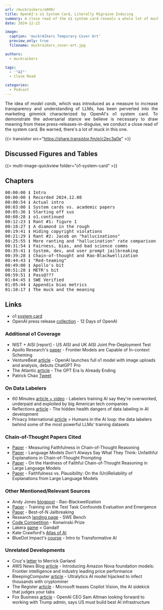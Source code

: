 ```yaml
---
url: /muckraikers/e009/
title: OpenAI's o1 System Card, Literally Migraine Inducing
summary: A close read of the o1 system card reveals a whole lot of muck.
date: 2024-12-22

image:
  caption: 'muckrAIkers Temporary Cover Art'
  preview_only: true
  filename: muckraikers_cover-art.jpg

authors:
  - muckraikers

tags:
  - '"AI"'
  - Close Read

categories: 
  - Podcast
---
```


<div style="text-align: justify">
The idea of <i>model cards</i>, which was introduced as a measure to increase transparency and understanding of LLMs, has been perverted into the marketing gimmick characterized by OpenAI's o1 system card. To demonstrate the adversarial stance we believe is necessary to draw meaning from these press-releases-in-disguise, we conduct a close read of the system card. Be warned, there's a lot of muck in this one.

{{< transistor src="https://share.transistor.fm/e/c2ec3a0e" >}}
</div>

## Discussed Figures and Tables

{{< multi-image-quickview folder="o1-system-card" >}}

## Chapters

<div style="text-align: left; font-family:monospace;">
00:00:00 ❙ Intro<br>
00:00:00 ❙ Recorded 2024.12.08<br>
00:00:54 ❙ Actual intro<br>
00:03:00 ❙ System cards vs. academic papers<br>
00:05:36 ❙ Starting off sus<br>
00:08:28 ❙ o1.continued<br>
00:12:23 ❙ Rant #1: figure 1<br>
00:18:27 ❙ A diamond in the rough<br>
00:19:41 ❙ Hiding copyright violations<br>
00:21:29 ❙ Rant #2: Jacob on "hallucinations"<br>
00:25:55 ❙ More ranting and "hallucination" rate comparison<br>
00:31:54 ❙ Fairness, bias, and bad science comms<br>
00:35:41 ❙ System, dev, and user prompt jailbreaking<br>
00:39:28 ❙ Chain-of-thought and Rao-Blackwellization<br>
00:44:43 ❙ "Red-teaming"<br>
00:49:00 ❙ Apollo's bit<br>
00:51:28 ❙ METR's bit<br>
00:59:51 ❙ Pass@???<br>
01:04:45 ❙ SWE Verified<br>
01:05:44 ❙ Appendix bias metrics<br>
01:10:17 ❙ The muck and the meaning
</div>

## Links
- o1 [system card](https://cdn.openai.com/o1-system-card-20241205.pdf)
- OpenAI press release [collection](https://openai.com/12-days/) - 12 Days of OpenAI

### Additional o1 Coverage
- NIST + AISI [report] - US AISI and UK AISI Joint Pre-Deployment Test
- Apollo Research's [paper](https://static1.squarespace.com/static/6593e7097565990e65c886fd/t/67620d38fa0ceb12041ba585/1734479163821/in_context_scheming_paper_v2.pdf) - Frontier Models are Capable of
In-context Scheming
- VentureBeat [article](https://venturebeat.com/ai/openai-launches-full-o1-model-with-34-reduced-error-rate-debuts-chatgpt-pro/) - OpenAI launches full o1 model with image uploads and analysis, debuts ChatGPT Pro
- The Atlantic [article](https://www.theatlantic.com/technology/archive/2024/12/openai-o1-reasoning-models/680906/?gift=iWa_iB9lkw4UuiWbIbrWGdT4_sPi9gCLOZGiikclbz8&utm_source=copy-link&utm_medium=social&utm_campaign=share) - The GPT Era Is Already Ending
- Patrick Chao [Tweet](https://x.com/patrickrchao/status/1864811286330249603)

### On Data Labelers
- 60 Minutes [article + video](https://www.cbsnews.com/news/labelers-training-ai-say-theyre-overworked-underpaid-and-exploited-60-minutes-transcript/) - Labelers training AI say they're overworked, underpaid and exploited by big American tech companies
- Reflections [article](https://4sonline.org/news_manager.php?page=36940) - The hidden health dangers of data labeling in AI development
- Privacy International [article](https://privacyinternational.org/explainer/5357/humans-ai-loop-data-labelers-behind-some-most-powerful-llms-training-datasets) = Humans in the AI loop: the data labelers behind some of the most powerful LLMs' training datasets

### Chain-of-Thought Papers Cited
- [Paper](https://arxiv.org/abs/2307.13702) - Measuring Faithfulness in Chain-of-Thought Reasoning
- [Paper](https://arxiv.org/abs/2305.04388) - Language Models Don't Always Say What They Think: Unfaithful Explanations in Chain-of-Thought Prompting
- [Paper](https://arxiv.org/abs/2406.10625) - On the Hardness of Faithful Chain-of-Thought Reasoning in Large Language Models
- [Paper](https://arxiv.org/abs/2402.04614) - Faithfulness vs. Plausibility: On the (Un)Reliability of Explanations from Large Language Models

### Other Mentioned/Relevant Sources
- Andy Jones [blogpost](https://andrewcharlesjones.github.io/journal/rao-blackwellization.html) - Rao-Blackwellization 
- [Paper](https://arxiv.org/abs/2407.07890) - Training on the Test Task Confounds Evaluation and Emergence
- [Paper](https://arxiv.org/abs/2412.03556) - Best-of-N Jailbreaking
- Research [landing page](https://www.swebench.com) - SWE Bench
- [Code Competition](https://www.kaggle.com/competitions/konwinski-prize) - Konwinski Prize
- Lakera [game](https://gandalf.lakera.ai/do-not-tell) = Gandalf
- Kate Crawford's [Atlas of AI](https://yalebooks.yale.edu/book/9780300264630/atlas-of-ai/)
- BlueDot Impact's [course](https://course.aisafetyfundamentals.com/home/intro-to-tai) - Intro to Transformative AI


### Unrelated Developments
- Cruz's [letter](https://www.commerce.senate.gov/services/files/55267EFF-11A8-4BD6-BE1E-61452A3C48E3) to Merrick Garland
- AWS News Blog [article](https://aws.amazon.com/blogs/aws/introducing-amazon-nova-frontier-intelligence-and-industry-leading-price-performance/) - Introducing Amazon Nova foundation models: Frontier intelligence and industry leading price performance
- BleepingComputer [article](https://www.bleepingcomputer.com/news/security/ultralytics-ai-model-hijacked-to-infect-thousands-with-cryptominer/) - Ultralytics AI model hijacked to infect thousands with cryptominer 
- The Register [article](https://www.theregister.com/2024/12/07/microsoft_copilot_vision/) - Microsoft teases Copilot Vision, the AI sidekick that judges your tabs
- Fox Business [article](https://www.foxbusiness.com/technology/openai-ceo-sam-altman-looking-forward-working-trump-admin-says-us-must-build-best-ai-infrastructure) - OpenAI CEO Sam Altman looking forward to working with Trump admin, says US must build best AI infrastructure